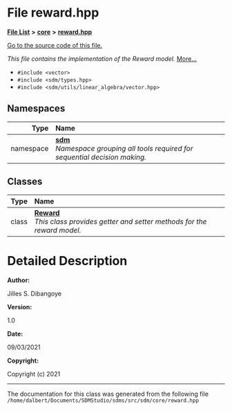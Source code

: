 
<NavBar active_item_id="2"/>

# File reward.hpp


[**File List**](files.md) **>** [**core**](dir_92216a09053680f71034e5e26026ee62.md) **>** [**reward.hpp**](reward_8hpp.md)

[Go to the source code of this file.](reward_8hpp_source.md)

_This file contains the implementation of the Reward model._ [More...](#detailed-description)

* `#include <vector>`
* `#include <sdm/types.hpp>`
* `#include <sdm/utils/linear_algebra/vector.hpp>`









## Namespaces

| Type | Name |
| ---: | :--- |
| namespace | [**sdm**](namespacesdm.md) <br>_Namespace grouping all tools required for sequential decision making._  |

## Classes

| Type | Name |
| ---: | :--- |
| class | [**Reward**](classsdm_1_1Reward.md) <br>_This class provides getter and setter methods for the reward model._  |













# Detailed Description




**Author:**

Jilles S. Dibangoye 




**Version:**

1.0 




**Date:**

09/03/2021




**Copyright:**

Copyright (c) 2021 




    

------------------------------
The documentation for this class was generated from the following file `/home/dalbert/Documents/SDMStudio/sdms/src/sdm/core/reward.hpp`